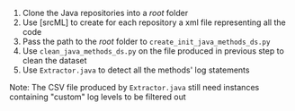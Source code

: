 1. Clone the Java repositories into a *root* folder
2.  Use [srcML] to create for each repository a xml file representing all the code
3. Pass the path to the *root* folder to `create_init_java_methods_ds.py`
4. Use `clean_java_methods_ds.py` on the file produced in previous step to clean the dataset
5. Use `Extractor.java` to detect all the methods' log statements

Note: The CSV file produced by `Extractor.java` still need instances containing "custom" log levels to be filtered out